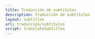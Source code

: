 ```yaml
---
title: Traducción de subtítulos
description: Traducción de subtítulos
layout: subtitles
url: traducción/subtitulos
script: translateSubtitles
---
```

